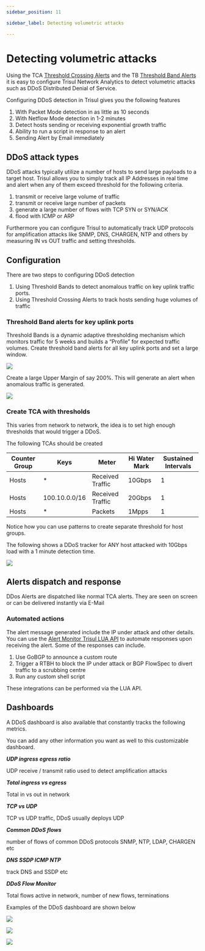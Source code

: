 ```yaml
---
sidebar_position: 11

sidebar_label: Detecting volumetric attacks

---
```


# Detecting volumetric attacks

Using the TCA [Threshold Crossing Alerts](/docs/ug/alerts/tca) and the TB [Threshold Band Alerts](/docs/ug/alerts/tband) it is easy to configure Trisul Network Analytics to detect volumetric attacks such as DDoS Distributed Denial of Service.

Configuring DDoS detection in Trisul gives you the following features

1. With Packet Mode detection in as little as 10 seconds
2. With Netflow Mode detection in 1-2 minutes
3. Detect hosts sending or receiving exponential growth traffic
4. Ability to run a script in response to an alert
5. Sending Alert by Email immediately

## DDoS attack types

DDoS attacks typically utilize a number of hosts to send large 
payloads to a target host. Trisul allows you to simply track all IP 
Addresses in real time and alert when any of them exceed threshold for 
the following criteria.

1. transmit or receive large volume of traffic
2. transmit or receive large number of packets
3. generate a large number of flows with TCP SYN or SYN/ACK
4. flood with ICMP or ARP

Furthermore you can configure Trisul to automatically track UDP protocols for amplification attacks like SNMP, DNS, CHARGEN, NTP and others by measuring IN vs OUT traffic and setting thresholds.

## Configuration

There are two steps to configuring DDoS detection

1. Using Threshold Bands to detect anomalous traffic on key uplink traffic ports.
2. Using Threshold Crossing Alerts to track hosts sending huge volumes of traffic

### Threshold Band alerts for key uplink ports

Threshold Bands is a dynamic adaptive thresholding mechanism which 
monitors traffic for 5 weeks and builds a “Profile” for expected traffic
 volumes. Create threshold band alerts for all key uplink ports and set
 a large window.

![](image/tband1.png)

Create a large Upper Margin of say 200%. This will generate an alert when anomalous traffic is generated.

![](image/ddos-tb.png)

### Create TCA with thresholds

This varies from network to network, the idea is to set high enough thresholds that would trigger a DDoS.

The following TCAs should be created

| Counter Group | Keys          | Meter            | Hi Water Mark | Sustained Intervals |
| ------------- | ------------- | ---------------- | ------------- | ------------------- |
| Hosts         | *             | Received Traffic | 10Gbps        | 1                   |
| Hosts         | 100.10.0.0/16 | Received Traffic | 20Gbps        | 1                   |
| Hosts         | *             | Packets          | 1Mpps         | 1                   |

Notice how you can use patterns to create separate threshold for host groups.

The following shows a DDoS tracker for ANY host attacked with 10Gbps load with a 1 minute detection time.

![](image/ddos-tca.png)

## Alerts dispatch and response

DDos Alerts are dispatched like normal TCA alerts. They are seen on screen or can be delivered instantly via E-Mail

### Automated actions

The alert message generated include the IP under attack and other details. You can use the [Alert Monitor Trisul LUA API](/docs/lua/BACK-END-SCRIPTS/Alert_monitor) to automate responses upon receiving the alert. Some of the responses can include.

1. Use GoBGP to announce a custom route
2. Trigger a RTBH to block the IP under attack or BGP FlowSpec to divert traffic to a scrubbing centre
3. Run any custom shell script

These integrations can be performed via the LUA API.

## Dashboards

A DDoS dashboard is also available that constantly tracks the following metrics.

You can add any other information you want as well to this customizable dashboard.

***UDP ingress egress ratio***

UDP receive / transmit ratio used to detect amplification attacks

***Total ingress vs egress***

Total in vs out in network

***TCP vs UDP***

TCP vs UDP traffic, DDoS usually deploys UDP

***Common DDoS flows***

number of flows of common DDoS protocols SNMP, NTP, LDAP, CHARGEN etc

***DNS SSDP ICMP NTP***

track DNS and SSDP etc

***DDoS Flow Monitor***

Total flows active in network, number of new flows, terminations

Examples of the DDoS dashboard are shown below

![](image/ddos1.png)

![](image/ddos2.png)

![](image/ddos3.png)
